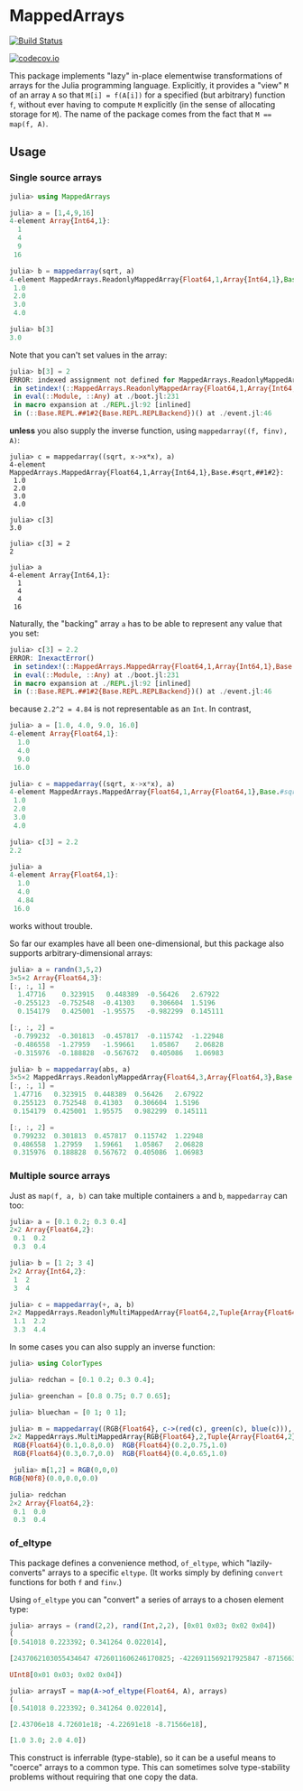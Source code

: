 # MappedArrays

[![Build Status](https://travis-ci.org/JuliaArrays/MappedArrays.jl.svg?branch=master)](https://travis-ci.org/JuliaArrays/MappedArrays.jl)

[![codecov.io](http://codecov.io/github/JuliaArrays/MappedArrays.jl/coverage.svg?branch=master)](http://codecov.io/github/JuliaArrays/MappedArrays.jl?branch=master)

This package implements "lazy" in-place elementwise transformations of
arrays for the Julia programming language. Explicitly, it provides a
"view" `M` of an array `A` so that `M[i] = f(A[i])` for a specified
(but arbitrary) function `f`, without ever having to compute `M`
explicitly (in the sense of allocating storage for `M`).  The name of
the package comes from the fact that `M == map(f, A)`.

## Usage

### Single source arrays

```jl
julia> using MappedArrays

julia> a = [1,4,9,16]
4-element Array{Int64,1}:
  1
  4
  9
 16

julia> b = mappedarray(sqrt, a)
4-element MappedArrays.ReadonlyMappedArray{Float64,1,Array{Int64,1},Base.#sqrt}:
 1.0
 2.0
 3.0
 4.0

julia> b[3]
3.0
```

Note that you can't set values in the array:

```jl
julia> b[3] = 2
ERROR: indexed assignment not defined for MappedArrays.ReadonlyMappedArray{Float64,1,Array{Int64,1},Base.#sqrt}
 in setindex!(::MappedArrays.ReadonlyMappedArray{Float64,1,Array{Int64,1},Base.#sqrt}, ::Int64, ::Int64) at ./abstractarray.jl:781
 in eval(::Module, ::Any) at ./boot.jl:231
 in macro expansion at ./REPL.jl:92 [inlined]
 in (::Base.REPL.##1#2{Base.REPL.REPLBackend})() at ./event.jl:46
```

**unless** you also supply the inverse function, using `mappedarray((f, finv), A)`:

```
julia> c = mappedarray((sqrt, x->x*x), a)
4-element MappedArrays.MappedArray{Float64,1,Array{Int64,1},Base.#sqrt,##1#2}:
 1.0
 2.0
 3.0
 4.0

julia> c[3]
3.0

julia> c[3] = 2
2

julia> a
4-element Array{Int64,1}:
  1
  4
  4
 16
```

Naturally, the "backing" array `a` has to be able to represent any value that you set:

```jl
julia> c[3] = 2.2
ERROR: InexactError()
 in setindex!(::MappedArrays.MappedArray{Float64,1,Array{Int64,1},Base.#sqrt,##1#2}, ::Float64, ::Int64) at /home/tim/.julia/v0.5/MappedArrays/src/MappedArrays.jl:27
 in eval(::Module, ::Any) at ./boot.jl:231
 in macro expansion at ./REPL.jl:92 [inlined]
 in (::Base.REPL.##1#2{Base.REPL.REPLBackend})() at ./event.jl:46
```

because `2.2^2 = 4.84` is not representable as an `Int`. In contrast,

```jl
julia> a = [1.0, 4.0, 9.0, 16.0]
4-element Array{Float64,1}:
  1.0
  4.0
  9.0
 16.0

julia> c = mappedarray((sqrt, x->x*x), a)
4-element MappedArrays.MappedArray{Float64,1,Array{Float64,1},Base.#sqrt,##3#4}:
 1.0
 2.0
 3.0
 4.0

julia> c[3] = 2.2
2.2

julia> a
4-element Array{Float64,1}:
  1.0
  4.0
  4.84
 16.0
```

works without trouble.

So far our examples have all been one-dimensional, but this package
also supports arbitrary-dimensional arrays:

```jl
julia> a = randn(3,5,2)
3×5×2 Array{Float64,3}:
[:, :, 1] =
  1.47716    0.323915   0.448389  -0.56426   2.67922
 -0.255123  -0.752548  -0.41303    0.306604  1.5196
  0.154179   0.425001  -1.95575   -0.982299  0.145111

[:, :, 2] =
 -0.799232  -0.301813  -0.457817  -0.115742  -1.22948
 -0.486558  -1.27959   -1.59661    1.05867    2.06828
 -0.315976  -0.188828  -0.567672   0.405086   1.06983

julia> b = mappedarray(abs, a)
3×5×2 MappedArrays.ReadonlyMappedArray{Float64,3,Array{Float64,3},Base.#abs}:
[:, :, 1] =
 1.47716   0.323915  0.448389  0.56426   2.67922
 0.255123  0.752548  0.41303   0.306604  1.5196
 0.154179  0.425001  1.95575   0.982299  0.145111

[:, :, 2] =
 0.799232  0.301813  0.457817  0.115742  1.22948
 0.486558  1.27959   1.59661   1.05867   2.06828
 0.315976  0.188828  0.567672  0.405086  1.06983
```

### Multiple source arrays

Just as `map(f, a, b)` can take multiple containers `a` and `b`, `mappedarray` can too:
```julia
julia> a = [0.1 0.2; 0.3 0.4]
2×2 Array{Float64,2}:
 0.1  0.2
 0.3  0.4

julia> b = [1 2; 3 4]
2×2 Array{Int64,2}:
 1  2
 3  4

julia> c = mappedarray(+, a, b)
2×2 MappedArrays.ReadonlyMultiMappedArray{Float64,2,Tuple{Array{Float64,2},Array{Int64,2}},typeof(+)}:
 1.1  2.2
 3.3  4.4
```

In some cases you can also supply an inverse function:
```julia
julia> using ColorTypes

julia> redchan = [0.1 0.2; 0.3 0.4];

julia> greenchan = [0.8 0.75; 0.7 0.65];

julia> bluechan = [0 1; 0 1];

julia> m = mappedarray((RGB{Float64}, c->(red(c), green(c), blue(c))), redchan, greenchan, bluechan)
2×2 MappedArrays.MultiMappedArray{RGB{Float64},2,Tuple{Array{Float64,2},Array{Float64,2},Array{Int64,2}},DataType,getfield(Main, Symbol("##5#6"))}:
 RGB{Float64}(0.1,0.8,0.0)  RGB{Float64}(0.2,0.75,1.0)
 RGB{Float64}(0.3,0.7,0.0)  RGB{Float64}(0.4,0.65,1.0)

 julia> m[1,2] = RGB(0,0,0)
RGB{N0f8}(0.0,0.0,0.0)

julia> redchan
2×2 Array{Float64,2}:
 0.1  0.0
 0.3  0.4
```

### of_eltype

This package defines a convenience method, `of_eltype`, which
"lazily-converts" arrays to a specific `eltype`.  (It works simply by
defining `convert` functions for both `f` and `finv`.)

Using `of_eltype` you can "convert" a series of arrays to a chosen element type:

```julia
julia> arrays = (rand(2,2), rand(Int,2,2), [0x01 0x03; 0x02 0x04])
(
[0.541018 0.223392; 0.341264 0.022014],

[2437062103055434647 4726011606246170825; -4226911569217925847 -8715663020460318733],

UInt8[0x01 0x03; 0x02 0x04])

julia> arraysT = map(A->of_eltype(Float64, A), arrays)
(
[0.541018 0.223392; 0.341264 0.022014],

[2.43706e18 4.72601e18; -4.22691e18 -8.71566e18],

[1.0 3.0; 2.0 4.0])
```

This construct is inferrable (type-stable), so it can be a useful
means to "coerce" arrays to a common type. This can sometimes solve
type-stability problems without requiring that one copy the data.
